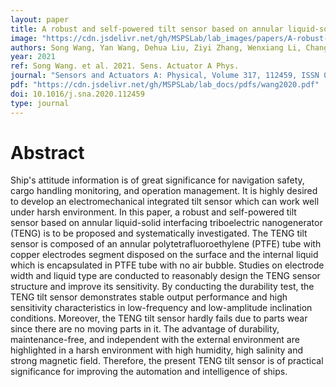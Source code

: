 ```yaml
---
layout: paper
title: A robust and self-powered tilt sensor based on annular liquid-solid interfacing triboelectric nanogenerator for ship attitude sensing
image: "https://cdn.jsdelivr.net/gh/MSPSLab/lab_images/papers/A-robust-and-self-powered.png"
authors: Song Wang, Yan Wang, Dehua Liu, Ziyi Zhang, Wenxiang Li, Changxin Liu, Taili Du, Xiu Xiao, Liguo Song, Hongchen Pang, Minyi Xu
year: 2021
ref: Song Wang. et al. 2021. Sens. Actuator A Phys.
journal: "Sensors and Actuators A: Physical, Volume 317, 112459, ISSN 0924-4247"
pdf: "https://cdn.jsdelivr.net/gh/MSPSLab/lab_docs/pdfs/wang2020.pdf"
doi: 10.1016/j.sna.2020.112459
type: journal
---
```


# Abstract

Ship's attitude information is of great significance for navigation safety, cargo handling monitoring, and operation management. It is highly desired to develop an electromechanical integrated tilt sensor which can work well under harsh environment. In this paper, a robust and self-powered tilt sensor based on annular liquid-solid interfacing triboelectric nanogenerator (TENG) is to be proposed and systematically investigated. The TENG tilt sensor is composed of an annular polytetrafluoroethylene (PTFE) tube with copper electrodes segment disposed on the surface and the internal liquid which is encapsulated in PTFE tube with no air bubble. Studies on electrode width and liquid type are conducted to reasonably design the TENG sensor structure and improve its sensitivity. By conducting the durability test, the TENG tilt sensor demonstrates stable output performance and high sensitivity characteristics in low-frequency and low-amplitude inclination conditions. Moreover, the TENG tilt sensor hardly fails due to parts wear since there are no moving parts in it. The advantage of durability, maintenance-free, and independent with the external environment are highlighted in a harsh environment with high humidity, high salinity and strong magnetic field. Therefore, the present TENG tilt sensor is of practical significance for improving the automation and intelligence of ships.